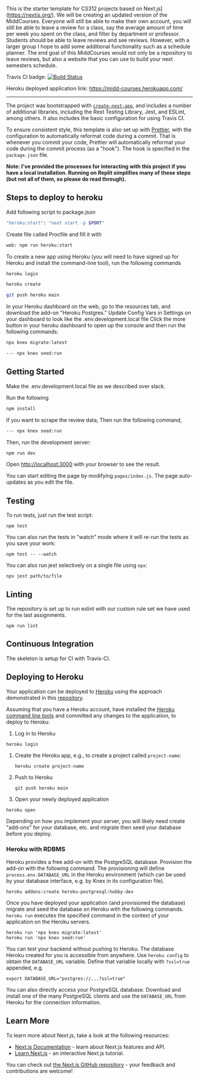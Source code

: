 This is the starter template for CS312 projects based on Next.js](https://nextjs.org/). We will be creating an updated version of the MiddCourses. Everyone will still be able to make their own account, you will still be able to leave a review for a class, say the average amount of time per week you spent on the class, and filter by department or professor. Students should be able to leave reviews and see reviews. However, with a larger group I hope to add some additional functionality such as a schedule planner. The end goal of this MiddCourses would not only be a repository to leave reviews, but also a website that you can use to build your next semesters schedule. 

Travis CI badge: [![Build Status](https://app.travis-ci.com/csci0312-f21/project-middcourses-2-0.svg?token=sgjMh2ower8npw8pypDe&branch=main)](https://app.travis-ci.com/csci0312-f21/project-middcourses-2-0)

Heroku deployed application link:  https://midd-courses.herokuapp.com/

---

The project was bootstrapped with [`create-next-app`](https://github.com/vercel/next.js/tree/canary/packages/create-next-app), and includes a number of additional libraries, including the Rest Testing Library, Jest, and ESLint, among others. It also includes the basic configuration for using Travis CI.

To ensure consistent style, this template is also set up with [Prettier](https://github.com/prettier/prettier), with the configuration to automatically reformat code during a commit. That is whenever you commit your code, Prettier will automatically reformat your code during the commit process (as a "hook"). The hook is specified in the `package.json` file.

**Note: I've provided the processes for interacting with this project if you have a local installation. Running on Replit simplifies many of these steps (but not all of them, so please do read through).**

## Steps to deploy to heroku
Add following script to package.json
```bash
"heroku:start": "next start -p $PORT"
```
Create file called Procfile and fill it with
```bash
web: npm run heroku:start
```
To create a new app using Heroku (you will need to have signed up for Heroku and install the command-line tool), run the following commands
```bash
heroku login
```
```bash
heroku create
```
```bash
git push heroku main
```
In your Heroku dashboard on the web, go to the resources tab, and download the add-on "Heroku Postgres."
Update Config Vars in Settings on your dashboard to look like the .env.development.local file
Click the more button in your heroku dashboard to open up the console and then run the following commands:
```bash
npx knex migrate:latest
```
```bash
--- npx knex seed:run
```

## Getting Started

Make the .env.development.local file as we described over slack.

Run the following
```bash
npm install
```

If you want to scrape the review data, Then run the following command,
```bash
--- npx knex seed:run
```
Then, run the development server:

```bash
npm run dev
```

Open [http://localhost:3000](http://localhost:3000) with your browser to see the result.

You can start editing the page by modifying `pages/index.js`. The page auto-updates as you edit the file.

## Testing

To run tests, just run the test script:

```
npm test
```

You can also run the tests in "watch" mode where it will re-run the tests as you save your work:

```
npm test -- --watch
```

You can also run jest selectively on a single file using `npx`:

```
npx jest path/to/file
```

## Linting

The repository is set up to run eslint with our custom rule set we have used for the last assignments.

```
npm run lint
```

## Continuous Integration

The skeleton is setup for CI with Travis-CI.

## Deploying to Heroku

Your application can be deployed to [Heroku](heroku.com) using the approach demonstrated in this [repository](https://github.com/mars/heroku-cra-node).

Assuming that you have a Heroku account, have installed the [Heroku command line tools](https://devcenter.heroku.com/articles/heroku-cli) and committed any changes to the application, to deploy to Heroku:

1. Log in to Heroku

```
heroku login
```

1. Create the Heroku app, e.g., to create a project called `project-name`:

   ```
   heroku create project-name
   ```

1. Push to Heroku

   ```
   git push heroku main
   ```

1. Open your newly deployed application

```
heroku open
```

Depending on how you implement your server, you will likely need create "add-ons" for your database, etc. and migrate then seed your database before you deploy.

### Heroku with RDBMS

Heroku provides a free add-on with the PostgreSQL database. Provision the add-on with the following command. The provisioning will define `process.env.DATABASE_URL` in the Heroku environment (which can be used by your database interface, e.g. by Knex in its configuration file).

```
heroku addons:create heroku-postgresql:hobby-dev
```

Once you have deployed your application (and provisioned the database) migrate and seed the database on Heroku with the following commands. `heroku run` executes the specified command in the context of your application on the Heroku servers.

```
heroku run 'npx knex migrate:latest'
heroku run 'npx knex seed:run'
```

You can test your backend without pushing to Heroku. The database Heroku created for you is accessible from anywhere. Use `heroku config` to obtain the `DATABASE_URL` variable. Define that variable locally with `?ssl=true` appended, e.g.

```
export DATABASE_URL="postgres://...?ssl=true"
```

You can also directly access your PostgreSQL database. Download and install one of the many PostgreSQL clients and use the `DATABASE_URL` from Heroku for the connection information.


## Learn More

To learn more about Next.js, take a look at the following resources:

- [Next.js Documentation](https://nextjs.org/docs) - learn about Next.js features and API.
- [Learn Next.js](https://nextjs.org/learn) - an interactive Next.js tutorial.

You can check out [the Next.js GitHub repository](https://github.com/vercel/next.js/) - your feedback and contributions are welcome!
